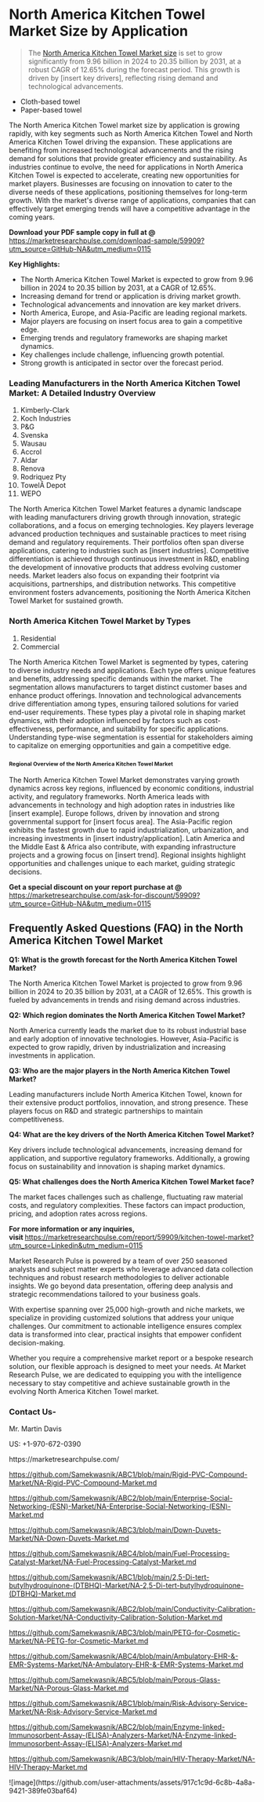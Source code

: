<h1>North America Kitchen Towel Market&nbsp;Size by Application</h1><blockquote><p>The <a href="https://marketresearchpulse.com/download-sample/59909?utm_source=GitHub-NA&amp;utm_medium=0115">North America Kitchen Towel Market size</a> is set to grow significantly from 9.96 billion in 2024 to 20.35 billion by 2031, at a robust CAGR of 12.65% during the forecast period. This growth is driven by [insert key drivers], reflecting rising demand and technological advancements.</p></blockquote><ul><li>Cloth-based towel<li> Paper-based towel</li></ul><p>The North America Kitchen Towel market size by application is growing rapidly, with key segments such as North America Kitchen Towel and North America Kitchen Towel driving the expansion. These applications are benefiting from increased technological advancements and the rising demand for solutions that provide greater efficiency and sustainability. As industries continue to evolve, the need for applications in North America Kitchen Towel is expected to accelerate, creating new opportunities for market players. Businesses are focusing on innovation to cater to the diverse needs of these applications, positioning themselves for long-term growth. With the market's diverse range of applications, companies that can effectively target emerging trends will have a competitive advantage in the coming years.</p><p><strong>Download your PDF sample copy in full at @ </strong><a href="https://marketresearchpulse.com/download-sample/59909?utm_source=GitHub-NA&amp;utm_medium=0115">https://marketresearchpulse.com/download-sample/59909?utm_source=GitHub-NA&amp;utm_medium=0115</a></p><p><strong>Key Highlights: </strong></p><ul><li>The North America Kitchen Towel Market is expected to grow from 9.96 billion in 2024 to 20.35 billion by 2031, at a CAGR of 12.65%.</li><li>Increasing demand for trend or application is driving market growth.</li><li>Technological advancements and innovation are key market drivers.</li><li>North America, Europe, and Asia-Pacific are leading regional markets.</li><li>Major players are focusing on insert focus area to gain a competitive edge.</li><li>Emerging trends and regulatory frameworks are shaping market dynamics.</li><li>Key challenges include challenge, influencing growth potential.</li><li>Strong growth is anticipated in sector over the forecast period.</li></ul><h3>Leading Manufacturers in the North America Kitchen Towel Market: A Detailed Industry Overview</h3><ol><li>Kimberly-Clark</li><li>Koch Industries</li><li>P&G</li><li>Svenska</li><li>Wausau</li><li>Accrol</li><li>Aldar</li><li>Renova</li><li>Rodriquez Pty</li><li>TowelÂ Depot</li><li>WEPO</li></ol><div class="flex max-w-full flex-col flex-grow"><div class="min-h-8 text-message flex w-full flex-col items-end gap-2 whitespace-normal break-words [.text-message+&amp;]:mt-5" dir="auto" data-message-author-role="assistant" data-message-id="fd8432e4-4910-450d-b182-61b7bfb0a01f" data-message-model-slug="gpt-4o"><div class="flex w-full flex-col gap-1 empty:hidden first:pt-[3px]"><div class="markdown prose w-full break-words dark:prose-invert light"><p>The North America Kitchen Towel Market features a dynamic landscape with leading manufacturers driving growth through innovation, strategic collaborations, and a focus on emerging technologies. Key players leverage advanced production techniques and sustainable practices to meet rising demand and regulatory requirements. Their portfolios often span diverse applications, catering to industries such as [insert industries]. Competitive differentiation is achieved through continuous investment in R&amp;D, enabling the development of innovative products that address evolving customer needs. Market leaders also focus on expanding their footprint via acquisitions, partnerships, and distribution networks. This competitive environment fosters advancements, positioning the North America Kitchen Towel Market for sustained growth.</p></div></div></div></div><h3>North America Kitchen Towel Market by Types</h3><ol><li>Residential<li> Commercial</li></ol><div class="flex max-w-full flex-col flex-grow"><div class="min-h-8 text-message flex w-full flex-col items-end gap-2 whitespace-normal break-words [.text-message+&amp;]:mt-5" dir="auto" data-message-author-role="assistant" data-message-id="084470be-0bb7-4664-bddf-5156b4f41249" data-message-model-slug="gpt-4o-mini"><div class="flex w-full flex-col gap-1 empty:hidden first:pt-[3px]"><div class="markdown prose w-full break-words dark:prose-invert light"><p>The North America Kitchen Towel Market is segmented by types, catering to diverse industry needs and applications. Each type offers unique features and benefits, addressing specific demands within the market. The segmentation allows manufacturers to target distinct customer bases and enhance product offerings. Innovation and technological advancements drive differentiation among types, ensuring tailored solutions for varied end-user requirements. These types play a pivotal role in shaping market dynamics, with their adoption influenced by factors such as cost-effectiveness, performance, and suitability for specific applications. Understanding type-wise segmentation is essential for stakeholders aiming to capitalize on emerging opportunities and gain a competitive edge.</p></div></div></div></div><h3><span style="font-size: 11px;">Regional Overview of the North America Kitchen Towel Market</span></h3><div class="flex max-w-full flex-col flex-grow"><div class="min-h-8 text-message flex w-full flex-col items-end gap-2 whitespace-normal break-words [.text-message+&amp;]:mt-5" dir="auto" data-message-author-role="assistant" data-message-id="e9038762-ce64-4e30-91c9-9bd413514231" data-message-model-slug="gpt-4o-mini"><div class="flex w-full flex-col gap-1 empty:hidden first:pt-[3px]"><div class="markdown prose w-full break-words dark:prose-invert light"><p>The North America Kitchen Towel Market demonstrates varying growth dynamics across key regions, influenced by economic conditions, industrial activity, and regulatory frameworks. North America leads with advancements in technology and high adoption rates in industries like [insert example]. Europe follows, driven by innovation and strong governmental support for [insert focus area]. The Asia-Pacific region exhibits the fastest growth due to rapid industrialization, urbanization, and increasing investments in [insert industry/application]. Latin America and the Middle East &amp; Africa also contribute, with expanding infrastructure projects and a growing focus on [insert trend]. Regional insights highlight opportunities and challenges unique to each market, guiding strategic decisions.</p></div></div></div></div><p><strong>Get a special discount on your report purchase at @ </strong><a href="https://marketresearchpulse.com/ask-for-discount/59909?utm_source=GitHub-NA&amp;utm_medium=0115">https://marketresearchpulse.com/ask-for-discount/59909?utm_source=GitHub-NA&amp;utm_medium=0115</a></p><h2>Frequently Asked Questions (FAQ) in the North America Kitchen Towel Market</h2><p><strong>Q1: What is the growth forecast for the North America Kitchen Towel Market?</strong></p><p>The North America Kitchen Towel Market is projected to grow from 9.96 billion in 2024 to 20.35 billion by 2031, at a CAGR of 12.65%. This growth is fueled by advancements in trends and rising demand across industries.</p><p><strong>Q2: Which region dominates the North America Kitchen Towel Market?</strong></p><p>North America currently leads the market due to its robust industrial base and early adoption of innovative technologies. However, Asia-Pacific is expected to grow rapidly, driven by industrialization and increasing investments in application.</p><p><strong>Q3: Who are the major players in the North America Kitchen Towel Market?</strong></p><p>Leading manufacturers include North America Kitchen Towel, known for their extensive product portfolios, innovation, and strong presence. These players focus on R&amp;D and strategic partnerships to maintain competitiveness.</p><p><strong>Q4: What are the key drivers of the North America Kitchen Towel Market?</strong></p><p>Key drivers include technological advancements, increasing demand for application, and supportive regulatory frameworks. Additionally, a growing focus on sustainability and innovation is shaping market dynamics.</p><p><strong>Q5: What challenges does the North America Kitchen Towel Market face?</strong></p><p>The market faces challenges such as challenge, fluctuating raw material costs, and regulatory complexities. These factors can impact production, pricing, and adoption rates across regions.</p><p><strong>For more information or any inquiries, visit&nbsp;</strong><a href="https://marketresearchpulse.com/report/59909/kitchen-towel-market?utm_source=Linkedin&utm_medium=0115">https://marketresearchpulse.com/report/59909/kitchen-towel-market?utm_source=Linkedin&utm_medium=0115</a></p><p>Market Research Pulse is powered by a team of over 250 seasoned analysts and subject matter experts who leverage advanced data collection techniques and robust research methodologies to deliver actionable insights. We go beyond data presentation, offering deep analysis and strategic recommendations tailored to your business goals.</p><p>With expertise spanning over 25,000 high-growth and niche markets, we specialize in providing customized solutions that address your unique challenges. Our commitment to actionable intelligence ensures complex data is transformed into clear, practical insights that empower confident decision-making.</p><p>Whether you require a comprehensive market report or a bespoke research solution, our flexible approach is designed to meet your needs. At Market Research Pulse, we are dedicated to equipping you with the intelligence necessary to stay competitive and achieve sustainable growth in the evolving North America Kitchen Towel market.</p><h3><strong>Contact Us-</strong></h3><p>Mr. Martin Davis</p><p>US: +1-970-672-0390</p><p>https://marketresearchpulse.com/</p><p><a href="https://github.com/Samekwasnik/ABC1/blob/main/Rigid-PVC-Compound-Market/NA-Rigid-PVC-Compound-Market.md">https://github.com/Samekwasnik/ABC1/blob/main/Rigid-PVC-Compound-Market/NA-Rigid-PVC-Compound-Market.md</a></p><p><a href="https://github.com/Samekwasnik/ABC2/blob/main/Enterprise-Social-Networking-(ESN)-Market/NA-Enterprise-Social-Networking-(ESN)-Market.md">https://github.com/Samekwasnik/ABC2/blob/main/Enterprise-Social-Networking-(ESN)-Market/NA-Enterprise-Social-Networking-(ESN)-Market.md</a></p><p><a href="https://github.com/Samekwasnik/ABC3/blob/main/Down-Duvets-Market/NA-Down-Duvets-Market.md">https://github.com/Samekwasnik/ABC3/blob/main/Down-Duvets-Market/NA-Down-Duvets-Market.md</a></p><p><a href="https://github.com/Samekwasnik/ABC4/blob/main/Fuel-Processing-Catalyst-Market/NA-Fuel-Processing-Catalyst-Market.md">https://github.com/Samekwasnik/ABC4/blob/main/Fuel-Processing-Catalyst-Market/NA-Fuel-Processing-Catalyst-Market.md</a></p><p><a href="https://github.com/Samekwasnik/ABC1/blob/main/2,5-Di-tert-butylhydroquinone-(DTBHQ)-Market/NA-2,5-Di-tert-butylhydroquinone-(DTBHQ)-Market.md">https://github.com/Samekwasnik/ABC1/blob/main/2,5-Di-tert-butylhydroquinone-(DTBHQ)-Market/NA-2,5-Di-tert-butylhydroquinone-(DTBHQ)-Market.md</a></p><p><a href="https://github.com/Samekwasnik/ABC2/blob/main/Conductivity-Calibration-Solution-Market/NA-Conductivity-Calibration-Solution-Market.md">https://github.com/Samekwasnik/ABC2/blob/main/Conductivity-Calibration-Solution-Market/NA-Conductivity-Calibration-Solution-Market.md</a></p><p><a href="https://github.com/Samekwasnik/ABC3/blob/main/PETG-for-Cosmetic-Market/NA-PETG-for-Cosmetic-Market.md">https://github.com/Samekwasnik/ABC3/blob/main/PETG-for-Cosmetic-Market/NA-PETG-for-Cosmetic-Market.md</a></p><p><a href="https://github.com/Samekwasnik/ABC4/blob/main/Ambulatory-EHR-&-EMR-Systems-Market/NA-Ambulatory-EHR-&-EMR-Systems-Market.md">https://github.com/Samekwasnik/ABC4/blob/main/Ambulatory-EHR-&-EMR-Systems-Market/NA-Ambulatory-EHR-&-EMR-Systems-Market.md</a></p><p><a href="https://github.com/Samekwasnik/ABC5/blob/main/Porous-Glass-Market/NA-Porous-Glass-Market.md">https://github.com/Samekwasnik/ABC5/blob/main/Porous-Glass-Market/NA-Porous-Glass-Market.md</a></p><p><a href="https://github.com/Samekwasnik/ABC1/blob/main/Risk-Advisory-Service-Market/NA-Risk-Advisory-Service-Market.md">https://github.com/Samekwasnik/ABC1/blob/main/Risk-Advisory-Service-Market/NA-Risk-Advisory-Service-Market.md</a></p><p><a href="https://github.com/Samekwasnik/ABC2/blob/main/Enzyme-linked-Immunosorbent-Assay-(ELISA)-Analyzers-Market/NA-Enzyme-linked-Immunosorbent-Assay-(ELISA)-Analyzers-Market.md">https://github.com/Samekwasnik/ABC2/blob/main/Enzyme-linked-Immunosorbent-Assay-(ELISA)-Analyzers-Market/NA-Enzyme-linked-Immunosorbent-Assay-(ELISA)-Analyzers-Market.md</a></p><p><a href="https://github.com/Samekwasnik/ABC3/blob/main/HIV-Therapy-Market/NA-HIV-Therapy-Market.md">https://github.com/Samekwasnik/ABC3/blob/main/HIV-Therapy-Market/NA-HIV-Therapy-Market.md</a></p>
![image](https://github.com/user-attachments/assets/917c1c9d-6c8b-4a8a-9421-389fe03baf64)

